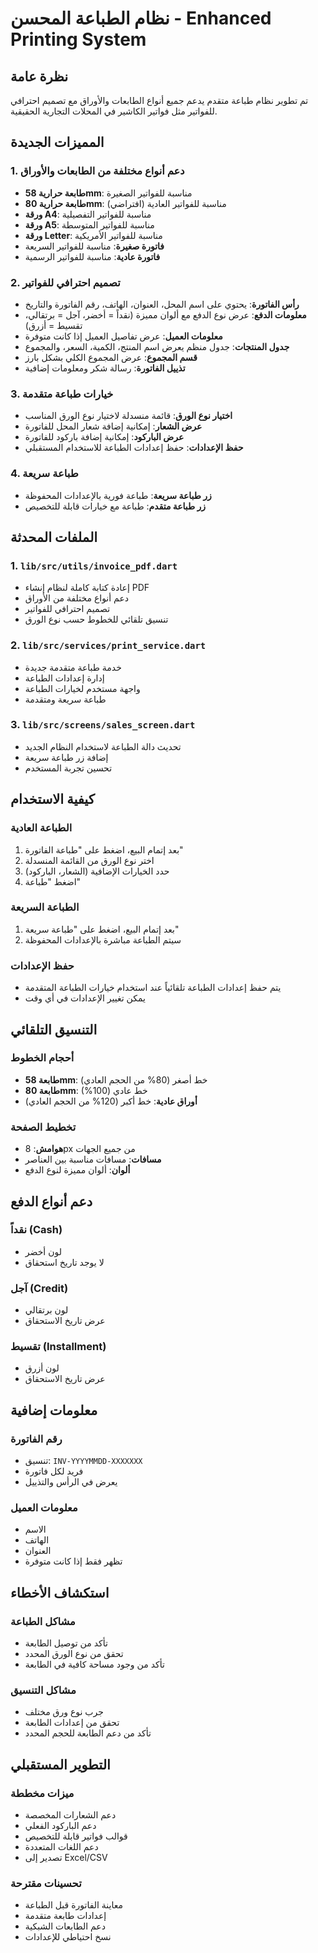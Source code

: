 # نظام الطباعة المحسن - Enhanced Printing System

## نظرة عامة
تم تطوير نظام طباعة متقدم يدعم جميع أنواع الطابعات والأوراق مع تصميم احترافي للفواتير مثل فواتير الكاشير في المحلات التجارية الحقيقية.

## المميزات الجديدة

### 1. دعم أنواع مختلفة من الطابعات والأوراق
- **طابعة حرارية 58mm**: مناسبة للفواتير الصغيرة
- **طابعة حرارية 80mm**: مناسبة للفواتير العادية (افتراضي)
- **ورقة A4**: مناسبة للفواتير التفصيلية
- **ورقة A5**: مناسبة للفواتير المتوسطة
- **ورقة Letter**: مناسبة للفواتير الأمريكية
- **فاتورة صغيرة**: مناسبة للفواتير السريعة
- **فاتورة عادية**: مناسبة للفواتير الرسمية

### 2. تصميم احترافي للفواتير
- **رأس الفاتورة**: يحتوي على اسم المحل، العنوان، الهاتف، رقم الفاتورة والتاريخ
- **معلومات الدفع**: عرض نوع الدفع مع ألوان مميزة (نقداً = أخضر، آجل = برتقالي، تقسيط = أزرق)
- **معلومات العميل**: عرض تفاصيل العميل إذا كانت متوفرة
- **جدول المنتجات**: جدول منظم يعرض اسم المنتج، الكمية، السعر، والمجموع
- **قسم المجموع**: عرض المجموع الكلي بشكل بارز
- **تذييل الفاتورة**: رسالة شكر ومعلومات إضافية

### 3. خيارات طباعة متقدمة
- **اختيار نوع الورق**: قائمة منسدلة لاختيار نوع الورق المناسب
- **عرض الشعار**: إمكانية إضافة شعار المحل للفاتورة
- **عرض الباركود**: إمكانية إضافة باركود للفاتورة
- **حفظ الإعدادات**: حفظ إعدادات الطباعة للاستخدام المستقبلي

### 4. طباعة سريعة
- **زر طباعة سريعة**: طباعة فورية بالإعدادات المحفوظة
- **زر طباعة متقدم**: طباعة مع خيارات قابلة للتخصيص

## الملفات المحدثة

### 1. `lib/src/utils/invoice_pdf.dart`
- إعادة كتابة كاملة لنظام إنشاء PDF
- دعم أنواع مختلفة من الأوراق
- تصميم احترافي للفواتير
- تنسيق تلقائي للخطوط حسب نوع الورق

### 2. `lib/src/services/print_service.dart`
- خدمة طباعة متقدمة جديدة
- إدارة إعدادات الطباعة
- واجهة مستخدم لخيارات الطباعة
- طباعة سريعة ومتقدمة

### 3. `lib/src/screens/sales_screen.dart`
- تحديث دالة الطباعة لاستخدام النظام الجديد
- إضافة زر طباعة سريعة
- تحسين تجربة المستخدم

## كيفية الاستخدام

### الطباعة العادية
1. بعد إتمام البيع، اضغط على "طباعة الفاتورة"
2. اختر نوع الورق من القائمة المنسدلة
3. حدد الخيارات الإضافية (الشعار، الباركود)
4. اضغط "طباعة"

### الطباعة السريعة
1. بعد إتمام البيع، اضغط على "طباعة سريعة"
2. سيتم الطباعة مباشرة بالإعدادات المحفوظة

### حفظ الإعدادات
- يتم حفظ إعدادات الطباعة تلقائياً عند استخدام خيارات الطباعة المتقدمة
- يمكن تغيير الإعدادات في أي وقت

## التنسيق التلقائي

### أحجام الخطوط
- **طابعة 58mm**: خط أصغر (80% من الحجم العادي)
- **طابعة 80mm**: خط عادي (100%)
- **أوراق عادية**: خط أكبر (120% من الحجم العادي)

### تخطيط الصفحة
- **هوامش**: 8px من جميع الجهات
- **مسافات**: مسافات مناسبة بين العناصر
- **ألوان**: ألوان مميزة لنوع الدفع

## دعم أنواع الدفع

### نقداً (Cash)
- لون أخضر
- لا يوجد تاريخ استحقاق

### آجل (Credit)
- لون برتقالي
- عرض تاريخ الاستحقاق

### تقسيط (Installment)
- لون أزرق
- عرض تاريخ الاستحقاق

## معلومات إضافية

### رقم الفاتورة
- تنسيق: `INV-YYYYMMDD-XXXXXXX`
- فريد لكل فاتورة
- يعرض في الرأس والتذييل

### معلومات العميل
- الاسم
- الهاتف
- العنوان
- تظهر فقط إذا كانت متوفرة

## استكشاف الأخطاء

### مشاكل الطباعة
- تأكد من توصيل الطابعة
- تحقق من نوع الورق المحدد
- تأكد من وجود مساحة كافية في الطابعة

### مشاكل التنسيق
- جرب نوع ورق مختلف
- تحقق من إعدادات الطابعة
- تأكد من دعم الطابعة للحجم المحدد

## التطوير المستقبلي

### ميزات مخططة
- دعم الشعارات المخصصة
- دعم الباركود الفعلي
- قوالب فواتير قابلة للتخصيص
- دعم اللغات المتعددة
- تصدير إلى Excel/CSV

### تحسينات مقترحة
- معاينة الفاتورة قبل الطباعة
- إعدادات طابعة متقدمة
- دعم الطابعات الشبكية
- نسخ احتياطي للإعدادات
